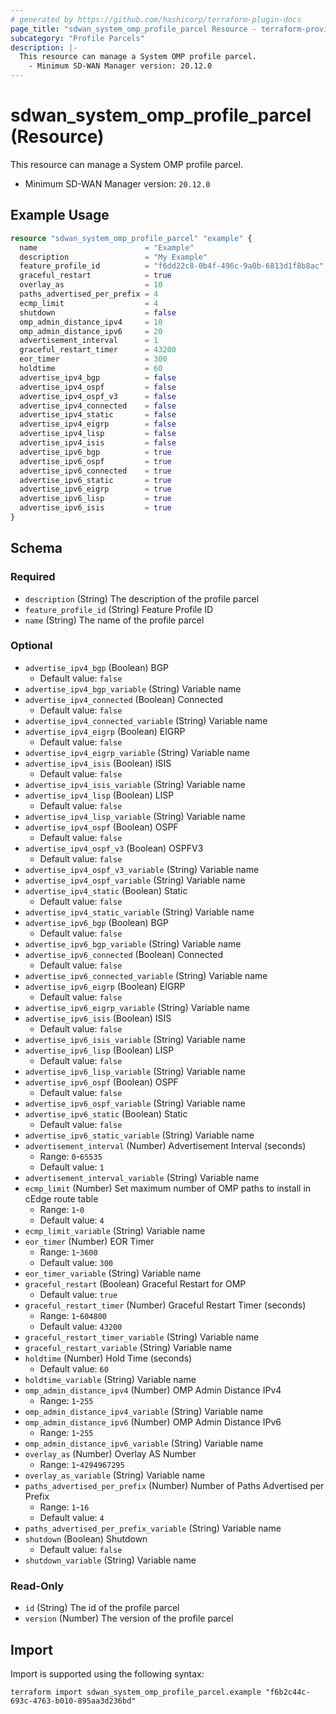 ```yaml
---
# generated by https://github.com/hashicorp/terraform-plugin-docs
page_title: "sdwan_system_omp_profile_parcel Resource - terraform-provider-sdwan"
subcategory: "Profile Parcels"
description: |-
  This resource can manage a System OMP profile parcel.
    - Minimum SD-WAN Manager version: 20.12.0
---
```


# sdwan_system_omp_profile_parcel (Resource)

This resource can manage a System OMP profile parcel.
  - Minimum SD-WAN Manager version: `20.12.0`

## Example Usage

```terraform
resource "sdwan_system_omp_profile_parcel" "example" {
  name                        = "Example"
  description                 = "My Example"
  feature_profile_id          = "f6dd22c8-0b4f-496c-9a0b-6813d1f8b8ac"
  graceful_restart            = true
  overlay_as                  = 10
  paths_advertised_per_prefix = 4
  ecmp_limit                  = 4
  shutdown                    = false
  omp_admin_distance_ipv4     = 10
  omp_admin_distance_ipv6     = 20
  advertisement_interval      = 1
  graceful_restart_timer      = 43200
  eor_timer                   = 300
  holdtime                    = 60
  advertise_ipv4_bgp          = false
  advertise_ipv4_ospf         = false
  advertise_ipv4_ospf_v3      = false
  advertise_ipv4_connected    = false
  advertise_ipv4_static       = false
  advertise_ipv4_eigrp        = false
  advertise_ipv4_lisp         = false
  advertise_ipv4_isis         = false
  advertise_ipv6_bgp          = true
  advertise_ipv6_ospf         = true
  advertise_ipv6_connected    = true
  advertise_ipv6_static       = true
  advertise_ipv6_eigrp        = true
  advertise_ipv6_lisp         = true
  advertise_ipv6_isis         = true
}
```

<!-- schema generated by tfplugindocs -->
## Schema

### Required

- `description` (String) The description of the profile parcel
- `feature_profile_id` (String) Feature Profile ID
- `name` (String) The name of the profile parcel

### Optional

- `advertise_ipv4_bgp` (Boolean) BGP
  - Default value: `false`
- `advertise_ipv4_bgp_variable` (String) Variable name
- `advertise_ipv4_connected` (Boolean) Connected
  - Default value: `false`
- `advertise_ipv4_connected_variable` (String) Variable name
- `advertise_ipv4_eigrp` (Boolean) EIGRP
  - Default value: `false`
- `advertise_ipv4_eigrp_variable` (String) Variable name
- `advertise_ipv4_isis` (Boolean) ISIS
  - Default value: `false`
- `advertise_ipv4_isis_variable` (String) Variable name
- `advertise_ipv4_lisp` (Boolean) LISP
  - Default value: `false`
- `advertise_ipv4_lisp_variable` (String) Variable name
- `advertise_ipv4_ospf` (Boolean) OSPF
  - Default value: `false`
- `advertise_ipv4_ospf_v3` (Boolean) OSPFV3
  - Default value: `false`
- `advertise_ipv4_ospf_v3_variable` (String) Variable name
- `advertise_ipv4_ospf_variable` (String) Variable name
- `advertise_ipv4_static` (Boolean) Static
  - Default value: `false`
- `advertise_ipv4_static_variable` (String) Variable name
- `advertise_ipv6_bgp` (Boolean) BGP
  - Default value: `false`
- `advertise_ipv6_bgp_variable` (String) Variable name
- `advertise_ipv6_connected` (Boolean) Connected
  - Default value: `false`
- `advertise_ipv6_connected_variable` (String) Variable name
- `advertise_ipv6_eigrp` (Boolean) EIGRP
  - Default value: `false`
- `advertise_ipv6_eigrp_variable` (String) Variable name
- `advertise_ipv6_isis` (Boolean) ISIS
  - Default value: `false`
- `advertise_ipv6_isis_variable` (String) Variable name
- `advertise_ipv6_lisp` (Boolean) LISP
  - Default value: `false`
- `advertise_ipv6_lisp_variable` (String) Variable name
- `advertise_ipv6_ospf` (Boolean) OSPF
  - Default value: `false`
- `advertise_ipv6_ospf_variable` (String) Variable name
- `advertise_ipv6_static` (Boolean) Static
  - Default value: `false`
- `advertise_ipv6_static_variable` (String) Variable name
- `advertisement_interval` (Number) Advertisement Interval (seconds)
  - Range: `0`-`65535`
  - Default value: `1`
- `advertisement_interval_variable` (String) Variable name
- `ecmp_limit` (Number) Set maximum number of OMP paths to install in cEdge route table
  - Range: `1`-`0`
  - Default value: `4`
- `ecmp_limit_variable` (String) Variable name
- `eor_timer` (Number) EOR Timer
  - Range: `1`-`3600`
  - Default value: `300`
- `eor_timer_variable` (String) Variable name
- `graceful_restart` (Boolean) Graceful Restart for OMP
  - Default value: `true`
- `graceful_restart_timer` (Number) Graceful Restart Timer (seconds)
  - Range: `1`-`604800`
  - Default value: `43200`
- `graceful_restart_timer_variable` (String) Variable name
- `graceful_restart_variable` (String) Variable name
- `holdtime` (Number) Hold Time (seconds)
  - Default value: `60`
- `holdtime_variable` (String) Variable name
- `omp_admin_distance_ipv4` (Number) OMP Admin Distance IPv4
  - Range: `1`-`255`
- `omp_admin_distance_ipv4_variable` (String) Variable name
- `omp_admin_distance_ipv6` (Number) OMP Admin Distance IPv6
  - Range: `1`-`255`
- `omp_admin_distance_ipv6_variable` (String) Variable name
- `overlay_as` (Number) Overlay AS Number
  - Range: `1`-`4294967295`
- `overlay_as_variable` (String) Variable name
- `paths_advertised_per_prefix` (Number) Number of Paths Advertised per Prefix
  - Range: `1`-`16`
  - Default value: `4`
- `paths_advertised_per_prefix_variable` (String) Variable name
- `shutdown` (Boolean) Shutdown
  - Default value: `false`
- `shutdown_variable` (String) Variable name

### Read-Only

- `id` (String) The id of the profile parcel
- `version` (Number) The version of the profile parcel

## Import

Import is supported using the following syntax:

```shell
terraform import sdwan_system_omp_profile_parcel.example "f6b2c44c-693c-4763-b010-895aa3d236bd"
```
